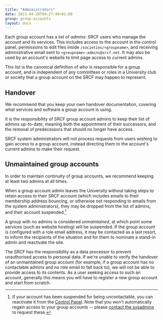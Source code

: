 ```yaml
---
title: "Administrators"
date: 2021-04-20T09:27:49+01:00
group: group-accounts
layout: docs
---
```


Each group account has a list of *admins*: SRCF users who manage the
account and its services. This includes access to the account in the
control panel, permissions to edit files inside
`/societies/<groupname>`, and receiving administrative email sent to
`<groupname>-admins@srcf.net`.  It may also be used by an account's
website to limit page access to current admins.

This list is the canonical definition of who is responsible for a group
account, and is independent of any committees or roles in a University
club or society that a group account on the SRCF may happen to
represent.

## Handover

We recommend that you keep your own handover documentation, covering
what services and software a group account is using.

It is the responsibility of SRCF group account admins to keep their list
of admins up-to-date, meaning both the appointment of their successors,
and the removal of predecessors that should no longer have access.

SRCF system administrators will not process requests from users wishing
to gain access to a group account, instead directing them to the
account's current admins to make their request.

## Unmaintained group accounts

In order to maintain continuity of group accounts, we recommend keeping
at least two admins at all times.

When a group account admin leaves the University without taking steps to
retain access to their SRCF account (which includes emails to their
membership address bouncing, or otherwise not responding to emails from
the system administrators), they may be dropped from the list of
admins, and their account suspended.[^1]

A group with no admins is considered *unmaintained*, at which point some
services (such as website hosting) will be suspended.  If the group
account is configured with a role email address, it may be contacted as
a last resort, to inform the recipients of the situation and for them to
nominate a stand-in admin and reactivate the site.

The SRCF has the responsibility as a data processor to prevent
unauthorised access to personal data.  If we're unable to verify the
handover of an unmaintained group account (for example, if a group
account has no contactable admins and no role email to fall back to), we
will not be able to provide access to its contents.  As a user seeking
access to such an account, generally this means you will have to
register a new group account and start from scratch.

[^1]: If your account has been suspended for being uncontactable, you
  can reactivate it from the [Control Panel](https://control.srcf.net).
  Note that you won't automatically regain access to your group accounts
  -- please [contact the sysadmins](https://www.srcf.net/contact) to
  request these.

